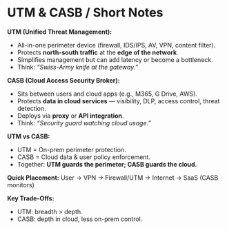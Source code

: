 # UTM & CASB / Short Notes

**UTM (Unified Threat Management):**
- All-in-one perimeter device (firewall, IDS/IPS, AV, VPN, content filter).  
- Protects **north-south traffic** at the **edge of the network**.  
- Simplifies management but can add latency or become a bottleneck.  
- Think: *“Swiss-Army knife at the gateway.”*

**CASB (Cloud Access Security Broker):**
- Sits between users and cloud apps (e.g., M365, G Drive, AWS).  
- Protects **data in cloud services** — visibility, DLP, access control, threat detection.  
- Deploys via **proxy** or **API integration**.  
- Think: *“Security guard watching cloud usage.”*

**UTM vs CASB:**
- UTM = On-prem perimeter protection.  
- CASB = Cloud data & user policy enforcement.  
- Together: **UTM guards the perimeter; CASB guards the cloud.**

**Quick Placement:**
User → VPN → Firewall/UTM → Internet → SaaS (CASB monitors)

**Key Trade-Offs:**
- UTM: breadth > depth.  
- CASB: depth in cloud, less on-prem control.  
